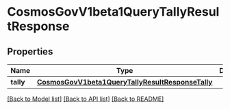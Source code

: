 # CosmosGovV1beta1QueryTallyResultResponse

## Properties
Name | Type | Description | Notes
------------ | ------------- | ------------- | -------------
**tally** | [**CosmosGovV1beta1QueryTallyResultResponseTally**](CosmosGovV1beta1QueryTallyResultResponseTally.md) |  | [optional] 

[[Back to Model list]](../README.md#documentation-for-models) [[Back to API list]](../README.md#documentation-for-api-endpoints) [[Back to README]](../README.md)

